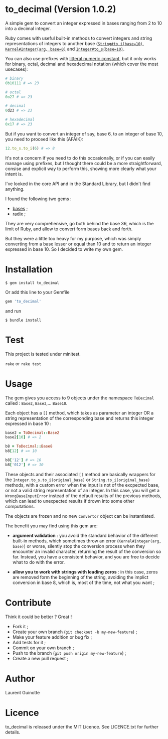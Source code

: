 # to_decimal (Version 1.0.2)

A simple gem to convert an integer expressed in bases
ranging from 2 to 10 into a decimal integer.

Ruby comes with useful built-in methods to convert integers and string
representations of integers to another base ([`String#to_i(base=10)`](http://ruby-doc.org/core-2.5.3/String.html#method-i-to_i),
[`Kernel#Integer(arg, base=0)`](https://ruby-doc.com/core-2.5.2/Kernel.html#method-i-Integer) and 
[`Integer#to_s(base=10)`](http://ruby-doc.org/core-2.5.3/Integer.html#method-i-to_s).

You can also use prefixes with [litteral numeric constant](https://ruby-doc.com/core-2.5.2/doc/syntax/literals_rdoc.html#label-Numbers),
but it only works for binary, octal, decimal and hexadecimal notation (which cover
the most usecases):

```ruby
# binary
0b10111 # => 23

# octal
0o27 # => 23

# decimal
0d23 # => 23

# hexadecimal
0x17 # => 23
```

But if you want to convert an integer of say, base 6, to an integer of base 10,
you need to proceed like this (AFAIK):

```ruby
12.to_s.to_i(6) # => 8
```

It's not a concern if you need to do this occasionally, or if you can easily
manage using prefixes, but I thought there could be a more straightforward,
consise and explicit way to perform this, showing more clearly what your intent
is.

I've looked in the core API and in the Standard Library, but I didn't find
anything. 

I found the following two gems :
- [bases](https://github.com/whatyouhide/bases) ;
- [radix](https://github.com/rubyworks/radix) ;

They are very comprehensive, go both behind the base 36, which is the limit
of Ruby, and allow to convert form bases back and forth.

But they were a little too heavy for my purpose, which was simply
converting from a base lesser or equal than 10 and to return an integer
expressed in base 10. So I decided to write my own gem.

# Installation
```shell
$ gem install to_decimal
```

Or add this line to your Gemfile

```ruby
gem 'to_decimal'
```

and run

```shell
$ bundle install
```

# Test

This project is tested under minitest.

`rake` or `rake test`

# Usage

The gem gives you access to 9 objects under the namespace `ToDecimal` called :
`Base2`, `Base3`,... `Base10`.

Each object has a `[]` method, which takes as parameter an integer OR a string
representation of the corresponding base and returns this integer expressed
in base 10 :

```ruby
base2 = ToDecimal::Base2
base2[10] # => 2

b8 = ToDecimal::Base8
b8[12] # => 10

b8['12'] # => 10
b8['012'] # => 10
```

These objects and their associated `[]` method are basically wrappers for the
`Integer.to_s.to_i(original_base)` or `String.to_i(original_base)` methods,
with a custom error when the input is not of the excpected base, or not a valid
string representation of an integer. In this case, you will get
a `WrongBaseInputError` instead of the default results of the previous methods, which can lead to unexpected results if drown into some other computations.

The objects are frozen and no new `Convertor` object can be instantiated.

The benefit you may find using this gem are:

- **argument validation** : you avoid the standard behavior of the different built-in
methods, which sometimes throw an error (`Kernel#Integer(arg, base)`) or worse,
silently stop the conversion process when they encounter an invalid character, returning the result of the conversion so far. Instead, you have a consistent
behavior, and you are free to decide what to do with the error.

- **allow you to work with strings with leading zeros** : in this case, zeros are removed form the beginning of the string, avoiding the implict conversion in
base 8, which is, most of the time, not what you want ;


# Contribute

Think it could be better ? Great !

- Fork it ;
- Create your own branch (`git checkout -b my-new-feature`) ;
- Make your feature addition or bug fix ;
- Add tests for it ;
- Commit on your own branch ;
- Push to the branch (`git push origin my-new-feature`) ;
- Create a new pull request ;

# Author

Laurent Guinotte


# Licence

to_decimal is released under the MIT Licence. See LICENCE.txt
for further details.
